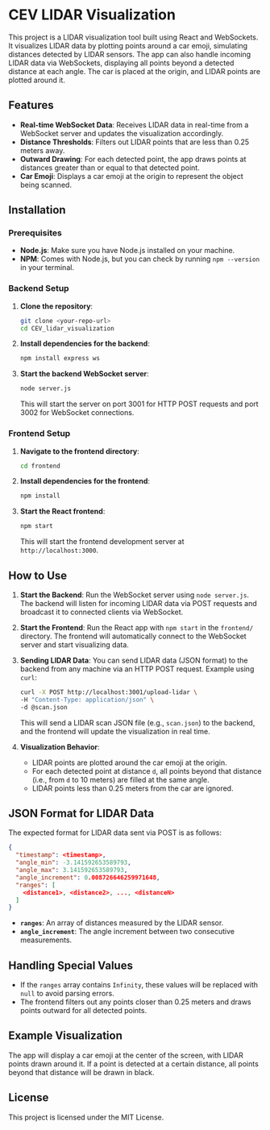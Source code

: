 # CEV LIDAR Visualization

This project is a LIDAR visualization tool built using React and WebSockets. It visualizes LIDAR data by plotting points around a car emoji, simulating distances detected by LIDAR sensors. The app can also handle incoming LIDAR data via WebSockets, displaying all points beyond a detected distance at each angle. The car is placed at the origin, and LIDAR points are plotted around it.

## Features
- **Real-time WebSocket Data**: Receives LIDAR data in real-time from a WebSocket server and updates the visualization accordingly.
- **Distance Thresholds**: Filters out LIDAR points that are less than 0.25 meters away.
- **Outward Drawing**: For each detected point, the app draws points at distances greater than or equal to that detected point.
- **Car Emoji**: Displays a car emoji at the origin to represent the object being scanned.

## Installation

### Prerequisites
- **Node.js**: Make sure you have Node.js installed on your machine.
- **NPM**: Comes with Node.js, but you can check by running `npm --version` in your terminal.

### Backend Setup
1. **Clone the repository**:
   ```bash
   git clone <your-repo-url>
   cd CEV_lidar_visualization
   ```

2. **Install dependencies for the backend**:
   ```bash
   npm install express ws
   ```

3. **Start the backend WebSocket server**:
   ```bash
   node server.js
   ```

   This will start the server on port 3001 for HTTP POST requests and port 3002 for WebSocket connections.

### Frontend Setup
1. **Navigate to the frontend directory**:
   ```bash
   cd frontend
   ```

2. **Install dependencies for the frontend**:
   ```bash
   npm install
   ```

3. **Start the React frontend**:
   ```bash
   npm start
   ```

   This will start the frontend development server at `http://localhost:3000`.

## How to Use
1. **Start the Backend**: Run the WebSocket server using `node server.js`. The backend will listen for incoming LIDAR data via POST requests and broadcast it to connected clients via WebSocket.
   
2. **Start the Frontend**: Run the React app with `npm start` in the `frontend/` directory. The frontend will automatically connect to the WebSocket server and start visualizing data.

3. **Sending LIDAR Data**: You can send LIDAR data (JSON format) to the backend from any machine via an HTTP POST request. Example using `curl`:
   ```bash
   curl -X POST http://localhost:3001/upload-lidar \
   -H "Content-Type: application/json" \
   -d @scan.json
   ```
   This will send a LIDAR scan JSON file (e.g., `scan.json`) to the backend, and the frontend will update the visualization in real time.

4. **Visualization Behavior**:
   - LIDAR points are plotted around the car emoji at the origin.
   - For each detected point at distance `d`, all points beyond that distance (i.e., from `d` to 10 meters) are filled at the same angle.
   - LIDAR points less than 0.25 meters from the car are ignored.

## JSON Format for LIDAR Data
The expected format for LIDAR data sent via POST is as follows:
```json
{
  "timestamp": <timestamp>,
  "angle_min": -3.141592653589793,
  "angle_max": 3.141592653589793,
  "angle_increment": 0.008726646259971648,
  "ranges": [
    <distance1>, <distance2>, ..., <distanceN>
  ]
}
```
- **`ranges`**: An array of distances measured by the LIDAR sensor.
- **`angle_increment`**: The angle increment between two consecutive measurements.

## Handling Special Values
- If the `ranges` array contains `Infinity`, these values will be replaced with `null` to avoid parsing errors.
- The frontend filters out any points closer than 0.25 meters and draws points outward for all detected points.

## Example Visualization
The app will display a car emoji at the center of the screen, with LIDAR points drawn around it. If a point is detected at a certain distance, all points beyond that distance will be drawn in black.

## License
This project is licensed under the MIT License.

